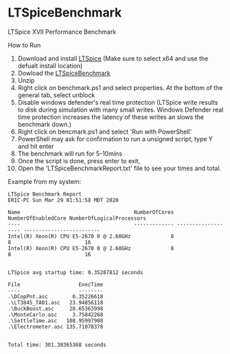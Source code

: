 # LTSpiceBenchmark
LTSpice XVII Performance Benchmark

How to Run
1. Download and install [LTSpice](https://www.analog.com/en/design-center/design-tools-and-calculators/ltspice-simulator.html) (Make sure to select x64 and use the defualt install location)
2. Dowload the [LTSpiceBenchmark](https://github.com/ericsims/LTSpiceBenchmark/archive/master.zip)
3. Unzip
4. Right click on benchmark.ps1 and select properties. At the bottom of the general tab, select unblock
5. Disable windows defender's real time protection (LTSpice write results to disk during simulation with many small writes. Windows Defender real time protection increases the latency of these writes an slows the benchmark down.)
6. Right click on bencmark.ps1 and select 'Run with PowerShell'
7. PowerShell may ask for confirmation to run a unsigned script, type Y and hit enter
8. The benchmark will run for 5-10mins
9. Once the script is done, press enter to exit,
10. Open the 'LTSpiceBenchmarkReport.txt' file to see your times and total.

Example from my system:
```
LTSpice Benchmark Report
ERIC-PC Sun Mar 29 01:51:58 MDT 2020

Name                                     NumberOfCores NumberOfEnabledCore NumberOfLogicalProcessors
----                                     ------------- ------------------- -------------------------
Intel(R) Xeon(R) CPU E5-2670 0 @ 2.60GHz             8                   8                        16
Intel(R) Xeon(R) CPU E5-2670 0 @ 2.60GHz             8                   8                        16


LTSpice avg startup time: 0.35287812 seconds

File                   ExecTime
----                   --------
.\DCopPnt.asc        0.35226618
.\LT3845_TA01.asc   23.94856118
.\BuckBoost.asc     28.65363998
.\MonteCarlo.asc     3.75842268
.\SettleTime.asc   108.95997988
.\Electrometer.asc 135.71078378


Total time: 301.38365368 seconds
```
